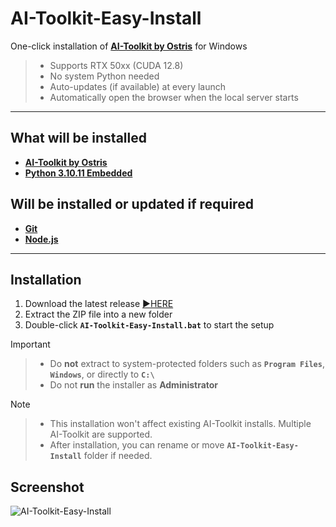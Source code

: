 # AI-Toolkit-Easy-Install

One-click installation of [**AI-Toolkit by Ostris**](https://github.com/ostris/ai-toolkit) for Windows  
> - Supports RTX 50xx (CUDA 12.8)  
> - No system Python needed  
> - Auto-updates (if available) at every launch  
> - Automatically open the browser when the local server starts
<!-- > [![GitHub Release](https://img.shields.io/github/v/release/Tavris1/AI-Toolkit-Easy-Install)](https://github.com/Tavris1/AI-Toolkit-Easy-Install/releases/latest/download/AI-Toolkit-Easy-Install.zip)
> [![Github All Releases](https://img.shields.io/github/downloads/Tavris1/AI-Toolkit-Easy-Install/total)]() < !-->

---

## What will be installed  
- [**AI-Toolkit by Ostris**](https://github.com/ostris/ai-toolkit)  
- [**Python 3.10.11 Embedded**](https://www.python.org/downloads/release/python-31011/)

## Will be installed or updated if required 
- [**Git**](https://git-scm.com/)  
- [**Node.js**](https://nodejs.org/en)  

---
## Installation  
1. Download the latest release [:arrow_forward:HERE](https://github.com/Tavris1/AI-Toolkit-Easy-Install/releases/latest/download/AI-Toolkit-Easy-Install.zip)  
2. Extract the ZIP file into a new folder  
3. Double-click **`AI-Toolkit-Easy-Install.bat`** to start the setup
> [!IMPORTANT]
>> - Do **not** extract to system-protected folders such as **`Program Files`**, **`Windows`**, or directly to **`C:\`**  
>> - Do not **run** the installer as **Administrator**

> [!NOTE]
>> - This installation won't affect existing AI-Toolkit installs. Multiple AI-Toolkit are supported.  
>> - After installation, you can rename or move **`AI-Toolkit-Easy-Install`** folder if needed.  

## Screenshot  
![AI-Toolkit-Easy-Install](https://github.com/user-attachments/assets/d7700ea2-e29d-4dec-a893-a3d1524725eb)
